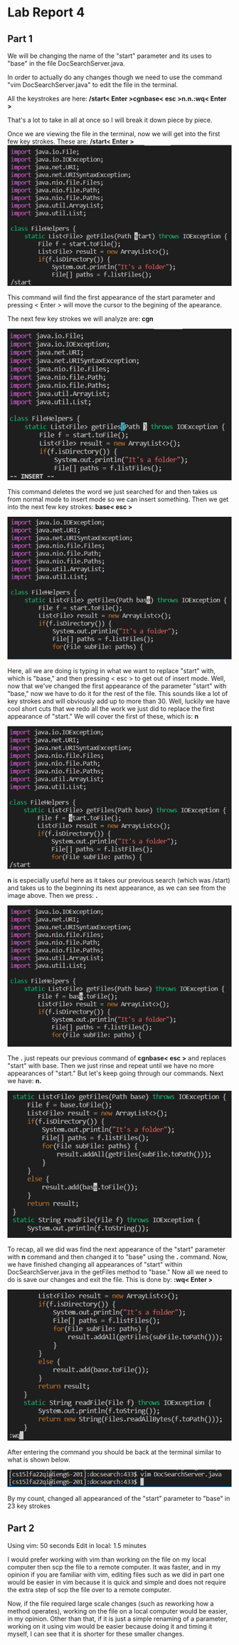 # Lab Report 4
## Part 1
We will be changing the name of the "start" parameter and its uses to "base" in the file DocSearchServer.java.

In order to actually do any changes though we need to use the command "vim DocSearchServer.java" to edit the file in the terminal.

All the keystrokes are here: **/start< Enter >cgnbase< esc >n.n.:wq< Enter >**

That's a lot to take in all at once so I will break it down piece by piece.

Once we are viewing the file in the terminal, now we will get into the first few key strokes. These are: **/start< Enter >**
![finding the first appearance of the start parameter](a1.png)

This command will find the first appearance of the start parameter and pressing < Enter > will move the cursor to the begining of the apearance.

The next few key strokes we will analyze are: **cgn**

![using cgn](b2.png)

This command deletes the word we just searched for and then takes us from normal mode to insert mode so we can insert something. Then we get into the next few key strokes: **base< esc >**

![typing base](c2.png)

Here, all we are doing is typing in what we want to replace "start" with, which is "base," and then pressing < esc > to get out of insert mode. Well, now that we've changed the first appearance of the parameter "start" with "base," now we have to do it for the rest of the file. This sounds like a lot of key strokes and will obviously add up to more than 30. Well, luckily we have cool short cuts that we redo all the work we just did to replace the first appearance of "start." We will cover the first of these, which is: **n**

![using n](d2.png)

**n** is especially useful here as it takes our previous search (which was /start) and takes us to the beginning its next appearance, as we can see from the image above. Then we press: **.**

![using .](e2.png)

The **.** just repeats our previous command of **cgnbase< esc >** and replaces "start" with base. Then we just rinse and repeat until we have no more appearances of "start." But let's keep going through our commands. Next we have: **n.**

![using n.](g2.png)

To recap, all we did was find the next appearance of the "start" parameter with **n** command and then changed it to "base" using the **.** command. Now, we have finished changing all appearances of "start" within DocSearchServer.java in the getFiles method to "base." Now all we need to do is save our changes and exit the file. This is done by: **:wq< Enter >**

![saving and exiting the file](k2.png)

After entering the command you should be back at the terminal similar to what is shown below.

![terminal showing](j2.png)

By my count, changed all appearanced of the "start" parameter to "base" in 23 key strokes
## Part 2
Using vim: 50 seconds
Edit in local: 1.5 minutes

I would prefer working with vim than working on the file on my local computer then scp the file to a remote computer. It was faster, and in my opinion if you are familiar with vim, editing files such as we did in part one would be easier in vim because it is quick and simple and does not require the extra step of scp the file over to a remote computer.

Now, if the file required large scale changes (such as reworking how a method operates), working on the file on a local computer would be easier, in my opinion. Other than that, if it is just a simple renaming of a parameter, working on it using vim would be easier because doing it and timing it myself, I can see that it is shorter for these smaller changes.
